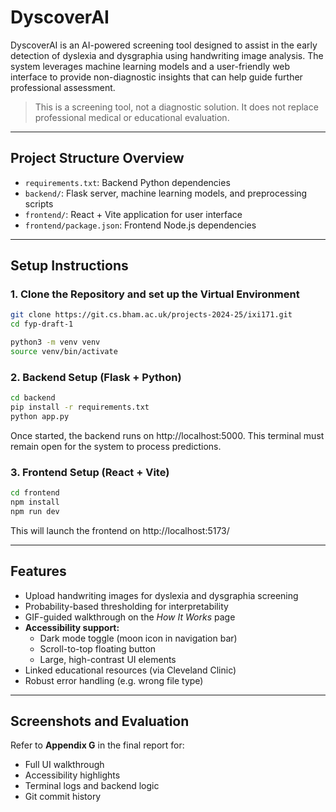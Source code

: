# DyscoverAI

DyscoverAI is an AI-powered screening tool designed to assist in the early detection of dyslexia and dysgraphia using handwriting image analysis. The system leverages machine learning models and a user-friendly web interface to provide non-diagnostic insights that can help guide further professional assessment.

> This is a screening tool, not a diagnostic solution. It does not replace professional medical or educational evaluation.


---


## Project Structure Overview

- `requirements.txt`: Backend Python dependencies
- `backend/`: Flask server, machine learning models, and preprocessing scripts
- `frontend/`: React + Vite application for user interface
- `frontend/package.json`: Frontend Node.js dependencies

---


## Setup Instructions

### 1. Clone the Repository and set up the Virtual Environment
```bash
git clone https://git.cs.bham.ac.uk/projects-2024-25/ixi171.git
cd fyp-draft-1

python3 -m venv venv
source venv/bin/activate
```


### 2. Backend Setup (Flask + Python)
```bash
cd backend
pip install -r requirements.txt
python app.py
```

Once started, the backend runs on http://localhost:5000.
This terminal must remain open for the system to process predictions.



### 3. Frontend Setup (React + Vite)
```bash
cd frontend
npm install
npm run dev
```

This will launch the frontend on http://localhost:5173/

---


## Features

- Upload handwriting images for dyslexia and dysgraphia screening  
- Probability-based thresholding for interpretability  
- GIF-guided walkthrough on the *How It Works* page  
- **Accessibility support:**
  - Dark mode toggle (moon icon in navigation bar)  
  - Scroll-to-top floating button  
  - Large, high-contrast UI elements  
- Linked educational resources (via Cleveland Clinic)  
- Robust error handling (e.g. wrong file type)

---

## Screenshots and Evaluation

Refer to **Appendix G** in the final report for:

- Full UI walkthrough  
- Accessibility highlights  
- Terminal logs and backend logic  
- Git commit history
